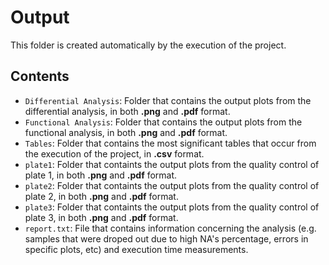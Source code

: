 # Output
This folder is created automatically by the execution of the project.

## Contents
- `Differential Analysis`: Folder that contains the output plots from the differential analysis, in both **.png** and **.pdf** format.
- `Functional Analysis`: Folder that contains the output plots from the functional analysis, in both **.png** and **.pdf** format.
- `Tables`: Folder that contains the most significant tables that occur from the execution of the project, in **.csv** format.
- `plate1`: Folder that containts the output plots from the quality control of plate 1, in both **.png** and **.pdf** format.
- `plate2`: Folder that containts the output plots from the quality control of plate 2, in both **.png** and **.pdf** format.
- `plate3`: Folder that containts the output plots from the quality control of plate 3, in both **.png** and **.pdf** format.
- `report.txt`: File that contains information concerning the analysis (e.g. samples that were droped out due to high NA's percentage, errors in specific plots, etc) and execution time measurements.
